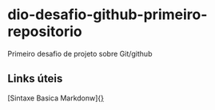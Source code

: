 # dio-desafio-github-primeiro-repositorio
Primeiro desafio de projeto sobre Git/github

## Links úteis
[Sintaxe Basica Markdonw]{[}](https://www.markdownguide.org/basic-syntax/)
